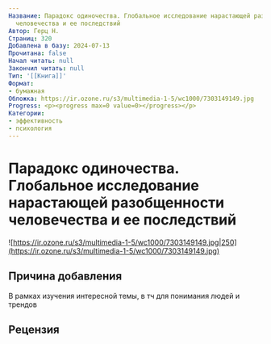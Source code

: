 ```yaml
---
Название: Парадокс одиночества. Глобальное исследование нарастающей разобщенности
  человечества и ее последствий
Автор: Герц Н.
Страниц: 320
Добавлена в базу: 2024-07-13
Прочитана: false
Начал читать: null
Закончил читать: null
Тип: '[[Книга]]'
Формат:
- бумажная
Обложка: https://ir.ozone.ru/s3/multimedia-1-5/wc1000/7303149149.jpg
Progress: <p><progress max=0 value=0></progress></p>
Категории:
- эффективность
- психология
---
```

# Парадокс одиночества. Глобальное исследование нарастающей разобщенности человечества и ее последствий

![https://ir.ozone.ru/s3/multimedia-1-5/wc1000/7303149149.jpg|250](https://ir.ozone.ru/s3/multimedia-1-5/wc1000/7303149149.jpg)

## Причина добавления

В рамках изучения интересной темы, в тч для понимания людей и трендов

## Рецензия